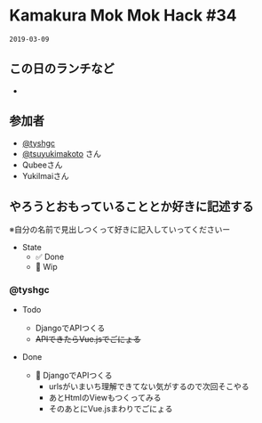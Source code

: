 # Kamakura Mok Mok Hack #34

`2019-03-09`

## この日のランチなど
- []()

## 参加者

- [@tyshgc](http://twitter.com/tyshgc)
- [@tsuyukimakoto](https://twitter.com/everes) さん
- Qubeeさん
- YukiImaiさん

## やろうとおもっていることとか好きに記述する
※自分の名前で見出しつくって好きに記入していってくださいー

- State
  - ✅ Done
  - 🚧 Wip

### @tyshgc

- Todo
  - DjangoでAPIつくる
  - ~~APIできたらVue.jsでごにょる~~

- Done
  - 🚧 DjangoでAPIつくる
    - urlsがいまいち理解できてない気がするので次回そこやる
    - あとHtmlのViewもつくってみる
    - そのあとにVue.jsまわりでごにょる

